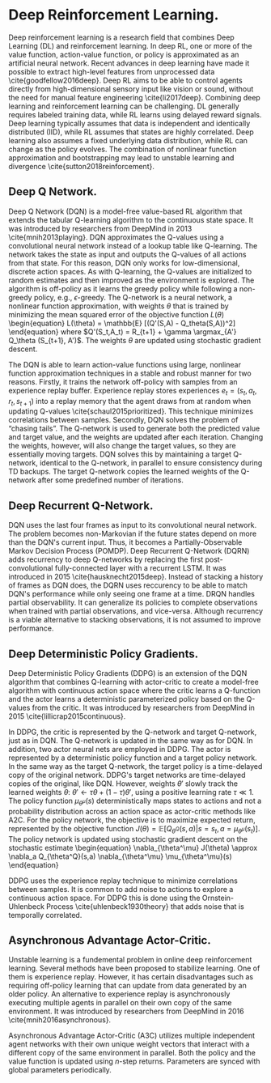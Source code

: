 # Deep Reinforcement Learning. 
Deep reinforcement learning is a research field that combines Deep Learning (DL) and reinforcement learning. 
In deep RL, one or more of the value function, action-value function, or policy is approximated as an artificial neural network. 
Recent advances in deep learning have made it possible to extract high-level features from unprocessed data \cite{goodfellow2016deep}. 
Deep RL aims to be able to control agents directly from high-dimensional sensory input like vision or sound, without the need for manual feature engineering \cite{li2017deep}.
Combining deep learning and reinforcement learning can be challenging. 
DL generally requires labeled training data, while RL learns using delayed reward signals. 
Deep learning typically assumes that data is independent and identically distributed (IID), while RL assumes that states are highly correlated. 
Deep learning also assumes a fixed underlying data distribution, while RL can change as the policy evolves. 
The combination of nonlinear function approximation and bootstrapping may lead to unstable learning and divergence \cite{sutton2018reinforcement}. 



## Deep Q Network. 
Deep Q Network (DQN) is a model-free value-based RL algorithm that extends the tabular Q-learning algorithm to the continuous state space. 
It was introduced by researchers from DeepMind in 2013 \cite{mnih2013playing}. 
DQN approximates the Q-values using a convolutional neural network instead of a lookup table like Q-learning. 
The network takes the state as input and outputs the Q-values of all actions from that state. 
For this reason, DQN only works for low-dimensional, discrete action spaces. 
As with Q-learning, the Q-values are initialized to random estimates and then improved as the environment is explored. The algorithm is off-policy as it learns the greedy policy while following a non-greedy policy, e.g., $\epsilon$-greedy. 
The Q-network is a neural network, a nonlinear function approximation, with weights $\theta$ that is trained by minimizing the mean squared error of the objective function $L(\theta)$ 
\begin{equation}
L(\theta) = \mathbb{E} [(Q'(S,A) - Q_theta(S,A))^2]
\end{equation}
where $Q'(S_t,A_t) = R_{t+1} + \gamma \argmax_{A'} Q_\theta (S_{t+1}, A')$. 
The weights $\theta$ are updated using stochastic gradient descent. 



The DQN is able to learn action-value functions using large, nonlinear function approximation techniques in a stable and robust manner for two reasons. 
Firstly, it trains the network off-policy with samples from an experience replay buffer. 
Experience replay stores experiences $e_t = (s_t, a_t, r_t, s_{t+1})$ into a replay memory that the agent draws from at random when updating Q-values \cite{schaul2015prioritized}. 
This technique minimizes correlations between samples. 
Secondly, DQN solves the problem of “chasing tails”. 
The Q-network is used to generate both the predicted value and target value, and the weights are updated after each iteration.
Changing the weights, however, will also change the target values, so they are essentially moving targets. 
DQN solves this by maintaining a target Q-network, identical to the Q-network, in parallel to ensure consistency during TD backups. 
The target Q-network copies the learned weights of the Q-network after some predefined number of iterations. 






## Deep Recurrent Q-Network. 
DQN uses the last four frames as input to its convolutional neural network. 
The problem becomes non-Markovian if the future states depend on more than the DQN's current input. 
Thus, it becomes a Partially-Observable Markov Decision Process (POMDP). 
Deep Recurrent Q-Network (DQRN) adds recurrency to deep Q-networks by replacing the first post-convolutional fully-connected layer with a recurrent LSTM. 
It was introduced in 2015 \cite{hausknecht2015deep}. 
Instead of stacking a history of frames as DQN does, the DQRN uses reccurency to be able to match DQN's performance while only seeing one frame at a time. 
DRQN handles partial observability. It can generalize its policies to complete observations when trained with partial observations, and vice-versa. 
Although recurrency is a viable alternative to stacking observations, it is not assumed to improve performance. 







## Deep Deterministic Policy Gradients. 
Deep Deterministic Policy Gradients (DDPG) is an extension of the DQN algorithm that combines Q-learning with actor-critic to create a model-free algorithm with continuous action space where the critic learns a Q-function and the actor learns a deterministic parameterized policy based on the Q-values from the critic. 
It was introduced by researchers from DeepMind in 2015 \cite{lillicrap2015continuous}. 


In DDPG, the critic is represented by the Q-network and target Q-network, just as in DQN. The Q-network is updated in the same way as for DQN. 
In addition, two actor neural nets are employed in DDPG. 
The actor is represented by a deterministic policy function and a target policy network. 
In the same way as the target Q-network, the target policy is a time-delayed copy of the original network. 
DDPG's target networks are time-delayed copies of the original, like DQN. However, weights $\theta'$ slowly track the learned weights $\theta$: $\theta' \leftarrow \tau \theta + (1-\tau) \theta'$, using a positive learning rate $\tau \ll 1$.
The policy function $\mu_{\theta^\mu}(s)$ deterministically maps states to actions and not a probability distribution across an action space as actor-critic methods like A2C. 
For the policy network, the objective is to maximize expected return, represented by the objective function $J(\theta)=\mathbb{E}[Q_{\theta^Q}(s,a) | s=s_t,a=\mu_{\theta^\mu}(s_t)]$. 
The policy network is updated using stochastic gradient descent on the stochastic estimate
\begin{equation}
\nabla_{\theta^\mu} J(\theta) \approx \nabla_a Q_{\theta^Q}(s,a) \nabla_{\theta^\mu} \mu_{\theta^\mu}(s)
\end{equation}


DDPG uses the experience replay technique to minimize correlations between samples. 
It is common to add noise to actions to explore a continuous action space. 
For DDPG this is done using the Ornstein-Uhlenbeck Process \cite{uhlenbeck1930theory} that adds noise that is temporally correlated. 



## Asynchronous Advantage Actor-Critic. 
Unstable learning is a fundemental problem in online deep reinforcement learning. Several methods have been proposed to stabilize learning. 
One of them is experience replay. 
However, it has certain disadvantages such as requiring off-policy learning that can update from data generated by an older policy. 
An alternative to experience replay is asynchronously executing multiple agents in parallel on their own copy of the same environment. 
It was introduced by researchers from DeepMind in 2016 \cite{mnih2016asynchronous}. 


Asynchronous Advantage Actor-Critic (A3C) utilizes multiple independent agent networks with their own unique weight vectors that interact with a different copy of the same environment in parallel.
Both the policy and the value function is updated using $n$-step returns. 
Parameters are synced with global parameters periodically. 

